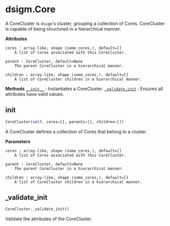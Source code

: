 # dsigm.Core

A CoreCluster is `dsigm`'s cluster, grouping a collection of Cores.
CoreCluster is capable of being structured in a hierarchical manner.

**Attributes**
```
cores : array-like, shape (some_cores,), default=[]
	A list of Cores associated with this CoreCluster.

parent : CoreCluster, default=None
	The parent CoreCluster in a hierarchical manner.

children : array-like, shape (some_cores,), default=[]
	A list of CoreCluster children in a hierarchical manner.
```

**Methods**
[`__init__`](https://github.com/paradoxysm/dsigm/tree/master/doc/pydoc/CoreCluster.md#CoreCluster) : Instantiates a CoreCluster.
[`_validate_init`](https://github.com/paradoxysm/dsigm/tree/master/doc/pydoc/CoreCluster.md#_validate_init) : Ensures all attributes have valid values.

## __init__
```python
CoreCluster(self, cores=[], parents=[], children=[])
```

A CoreCluster defines a collection of Cores that belong to a cluster.

**Parameters**
```
cores : array-like, shape (some_cores,), default=[]
	A list of Cores associated with this CoreCluster.

parent : CoreCluster, default=None
	The parent CoreCluster in a hierarchical manner.

children : array-like, shape (some_cores,), default=[]
	A list of CoreCluster children in a hierarchical manner.
```

## _validate_init
```python
CoreCluster._validate_init()
```
Validate the attributes of the CoreCluster.
